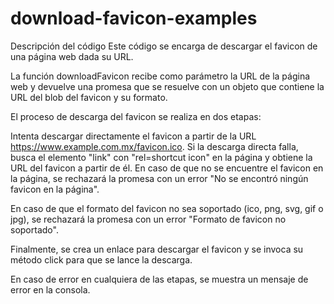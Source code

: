 # download-favicon-examples
Descripción del código
Este código se encarga de descargar el favicon de una página web dada su URL.

La función downloadFavicon recibe como parámetro la URL de la página web y devuelve una promesa que se resuelve con un objeto que contiene la URL del blob del favicon y su formato.

El proceso de descarga del favicon se realiza en dos etapas:

Intenta descargar directamente el favicon a partir de la URL https://www.example.com.mx/favicon.ico.
Si la descarga directa falla, busca el elemento "link" con "rel=shortcut icon" en la página y obtiene la URL del favicon a partir de él.
En caso de que no se encuentre el favicon en la página, se rechazará la promesa con un error "No se encontró ningún favicon en la página".

En caso de que el formato del favicon no sea soportado (ico, png, svg, gif o jpg), se rechazará la promesa con un error "Formato de favicon no soportado".

Finalmente, se crea un enlace para descargar el favicon y se invoca su método click para que se lance la descarga.

En caso de error en cualquiera de las etapas, se muestra un mensaje de error en la consola.

